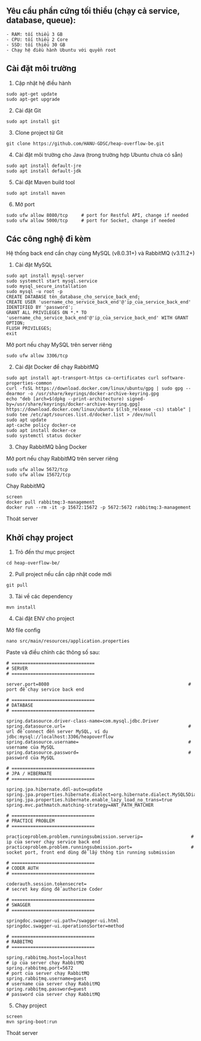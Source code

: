 ## Yêu cầu phần cứng tối thiểu (chạy cả service, database, queue):
```
- RAM: tối thiểu 3 GB
- CPU: tối thiểu 2 Core
- SSD: tối thiểu 30 GB
- Chạy hệ điều hành Ubuntu với quyền root
```


## Cài đặt môi trường

1. Cập nhật hệ điều hành

```
sudo apt-get update
sudo apt-get upgrade
```

2. Cài đặt Git

```
sudo apt install git
```

3. Clone project từ Git

```
git clone https://github.com/HANU-GDSC/heap-overflow-be.git
```

4. Cài đặt môi trường cho Java (trong trường hợp Ubuntu chưa có sẵn)

```
sudo apt install default-jre
sudo apt install default-jdk
```

5. Cài đặt Maven build tool

```
sudo apt install maven
```

6. Mở port

```
sudo ufw allow 8080/tcp     # port for Restful API, change if needed
sudo ufw allow 5000/tcp     # port for Socket, change if needed
```


## Các công nghệ đi kèm

Hệ thống back end cần chạy cùng MySQL (v8.0.31+) và RabbitMQ (v3.11.2+)

1. Cài đặt MySQL

```
sudo apt install mysql-server
sudo systemctl start mysql.service
sudo mysql_secure_installation
sudo mysql -u root -p
CREATE DATABASE tên_database_cho_service_back_end;
CREATE USER 'username_cho_service_back_end'@'ip_của_service_back_end' IDENTIFIED BY 'password';
GRANT ALL PRIVILEGES ON *.* TO 'username_cho_service_back_end'@'ip_của_service_back_end' WITH GRANT OPTION;
FLUSH PRIVILEGES;
exit
```

Mở port nếu chạy MySQL trên server riêng

```
sudo ufw allow 3306/tcp
```

2. Cài đặt Docker để chạy RabbitMQ

```
sudo apt install apt-transport-https ca-certificates curl software-properties-common
curl -fsSL https://download.docker.com/linux/ubuntu/gpg | sudo gpg --dearmor -o /usr/share/keyrings/docker-archive-keyring.gpg
echo "deb [arch=$(dpkg --print-architecture) signed-by=/usr/share/keyrings/docker-archive-keyring.gpg] https://download.docker.com/linux/ubuntu $(lsb_release -cs) stable" | sudo tee /etc/apt/sources.list.d/docker.list > /dev/null
sudo apt update
apt-cache policy docker-ce
sudo apt install docker-ce
sudo systemctl status docker
```

3. Chạy RabbitMQ bằng Docker

Mở port nếu chạy RabbitMQ trên server riêng

```
sudo ufw allow 5672/tcp
sudo ufw allow 15672/tcp
```

Chạy RabbitMQ

```
screen
docker pull rabbitmq:3-management
docker run --rm -it -p 15672:15672 -p 5672:5672 rabbitmq:3-management
```

Thoát server

## Khởi chạy project

1. Trỏ đến thư mục project

```
cd heap-overflow-be/
```

2. Pull project nếu cần cập nhật code mới

```
git pull
```

3. Tải về các dependency

```
mvn install
```

4. Cài đặt ENV cho project

Mở file config

```
nano src/main/resources/application.properties 
```

Paste và điều chỉnh các thông số sau:

```
# ===============================
# SERVER
# ===============================

server.port=8080                                                    # port để chạy service back end

# ===============================
# DATABASE
# ===============================

spring.datasource.driver-class-name=com.mysql.jdbc.Driver
spring.datasource.url=                                              # url để connect đến server MySQL, ví dụ jdbc:mysql://localhost:3306/heapoverflow
spring.datasource.username=                                         # username của MySQL
spring.datasource.password=                                         # password của MySQL

# ===============================
# JPA / HIBERNATE
# ===============================

spring.jpa.hibernate.ddl-auto=update
spring.jpa.properties.hibernate.dialect=org.hibernate.dialect.MySQL5Dialect
spring.jpa.properties.hibernate.enable_lazy_load_no_trans=true
spring.mvc.pathmatch.matching-strategy=ANT_PATH_MATCHER

# ===============================
# PRACTICE PROBLEM
# ===============================

practiceproblem.problem.runningsubmission.serverip=                  # ip của server chạy service back end
practiceproblem.problem.runningsubmission.port=                      # socket port, front end dùng để lấy thông tin running submission

# ===============================
# CODER AUTH
# ===============================

coderauth.session.tokensecret=                                        # secret key dùng để authorize Coder

# ===============================
# SWAGGER
# ===============================

springdoc.swagger-ui.path=/swagger-ui.html                              
springdoc.swagger-ui.operationsSorter=method

# ===============================
# RABBITMQ
# ===============================

spring.rabbitmq.host=localhost                                        # ip của server chạy RabbitMQ
spring.rabbitmq.port=5672                                             # port của server chạy RabbitMQ
spring.rabbitmq.username=guest                                        # username của server chạy RabbitMQ
spring.rabbitmq.password=guest                                        # password của server chạy RabbitMQ
```

5. Chạy project

```
screen
mvn spring-boot:run
```

Thoát server
